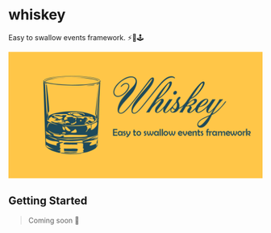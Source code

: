 # whiskey

Easy to swallow events framework. ⚡🥃🕹

![A glass of whiskey in blue, on orange background. The glass is next to the text "Easy to swallow events framework".](./Assets/whiskey_header.png)

## Getting Started

> Coming soon 🌟
